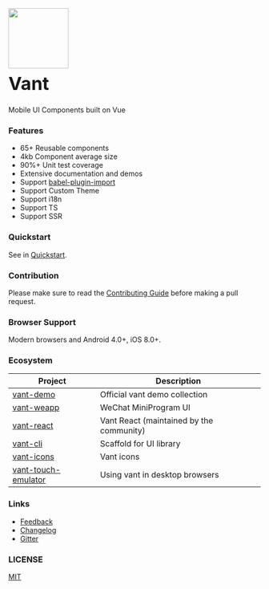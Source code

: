 <div class="card">
  <div class="van-doc-intro">
    <img class="van-doc-intro__logo" style="width: 120px; height: 120px;" src="https://img.yzcdn.cn/vant/logo.png">
    <h2 style="margin: 0; font-size: 36px; line-height: 60px;">Vant</h2>
    <p>Mobile UI Components built on Vue</p>
  </div>
</div>

### Features

- 65+ Reusable components
- 4kb Component average size
- 90%+ Unit test coverage
- Extensive documentation and demos
- Support [babel-plugin-import](https://github.com/ant-design/babel-plugin-import)
- Support Custom Theme
- Support i18n
- Support TS
- Support SSR

### Quickstart

See in [Quickstart](#/en-US/quickstart).

### Contribution

Please make sure to read the [Contributing Guide](https://github.com/youzan/vant/blob/dev/.github/CONTRIBUTING.md) before making a pull request.

### Browser Support

Modern browsers and Android 4.0+, iOS 8.0+.

### Ecosystem

| Project | Description |
| --- | --- |
| [vant-demo](https://github.com/youzan/vant-demo) | Official vant demo collection |
| [vant-weapp](https://github.com/youzan/vant-weapp) | WeChat MiniProgram UI |
| [vant-react](https://github.com/mxdi9i7/vant-react) | Vant React (maintained by the community) |
| [vant-cli](https://github.com/youzan/vant/tree/dev/packages/vant-cli) | Scaffold for UI library |
| [vant-icons](https://github.com/youzan/vant/tree/dev/packages/vant-icons) | Vant icons |
| [vant-touch-emulator](https://github.com/youzan/vant/tree/dev/packages/vant-touch-emulator) | Using vant in desktop browsers |

### Links

- [Feedback](https://github.com/youzan/vant/issues)
- [Changelog](#/en-US/changelog)
- [Gitter](https://gitter.im/vant-contrib/discuss?utm_source=share-link&utm_medium=link&utm_campaign=share-link)

### LICENSE

[MIT](https://zh.wikipedia.org/wiki/MIT%E8%A8%B1%E5%8F%AF%E8%AD%89)

